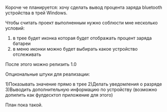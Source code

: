 Короче че планируется:
хочу сделать вывод процента заряда bluetooth устройства в трей Windows.

Чтобы считать проект выполненным нужно соблюсти мне несколько условий:
1) в трее будет иконка которая будет отображать процент заряда батареи
2) в меню иконки можно будет выбирать какое устройство отслеживать

После этого можно релизить 1.0

Опциональные штуки для реализации:

1)Показывать значение прямо в трее
2)Делать уведомления о разряде
3)Выводить дополнительную информацию по устройству (возможно допилить как фулдесктоп приложение для этого)

План пока такой.
